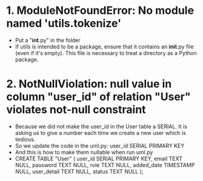 # 1. ModuleNotFoundError: No module named 'utils.tokenize'
- Put a "__int__.py" in the folder
- If utils is intended to be a package, ensure that it contains an __init__.py file (even if it's empty). This file is necessary to treat a directory as a Python package.

# 2. NotNullViolation: null value in column "user_id" of relation "User" violates not-null constraint
- Because we did not make the user_id in the User table a SERIAL. It is asking us to give a number each time we create a new user which is tedious.
- So we update the code in the uml.py: user_id SERIAL PRIMARY KEY
- And this is how to make them nullable when run uml.py
- CREATE TABLE "User" (
    user_id SERIAL PRIMARY KEY,
    email TEXT NULL,
    password TEXT NULL,
    role TEXT NULL,
    added_date TIMESTAMP NULL,
    user_detail TEXT NULL,
    status TEXT NULL
);
